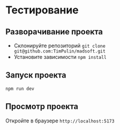 # Тестирование

## Разворачивание проекта

- Склонируйте репозиторий `git clone git@github.com:TimPulin/madsoft.git`
- Установите зависимости `npm install`

## Запуск проекта

`npm run dev`

## Просмотр проекта

Откройте в браузере `http://localhost:5173`

